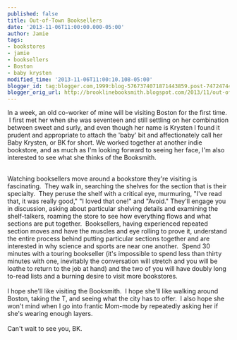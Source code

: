 ```yaml
---
published: false
title: Out-of-Town Booksellers
date: '2013-11-06T11:00:00.000-05:00'
author: Jamie
tags:
- bookstores
- jamie
- booksellers
- Boston
- baby krysten
modified_time: '2013-11-06T11:00:10.108-05:00'
blogger_id: tag:blogger.com,1999:blog-5767374071871443859.post-7472474437145302980
blogger_orig_url: http://brooklinebooksmith.blogspot.com/2013/11/out-of-town-booksellers.html
---
```


In a week, an old co-worker of mine will be visiting Boston for the first time. &nbsp;I first met her when she was seventeen and still settling on her combination between sweet and surly, and even though her name is Krysten I found it prudent and appropriate to attach the 'baby' bit and affectionately call her Baby Krysten, or BK for short. We worked together at another indie bookstore, and as much as I'm looking forward to seeing her face, I'm also interested to see what she thinks of the Booksmith.<br /><div><br /></div><div>Watching booksellers move around a bookstore they're visiting is fascinating. &nbsp;They walk in, searching the shelves for the section that is their specialty. &nbsp;They peruse the shelf with a critical eye, murmuring, "I've read that, it was really good," "I loved that one!" and "Avoid." They'll engage you in discussion, asking about particular shelving details and examining the shelf-talkers, roaming the store to see how everything flows and what sections are put together. &nbsp;Booksellers, having experienced repeated section moves and have the muscles and eye rolling to prove it, understand the entire process behind putting particular sections together and are interested in why science and sports are near one another. &nbsp;Spend 30 minutes with a touring bookseller (it's impossible to spend less than thirty minutes with one, inevitably the conversation will stretch and you will be loathe to return to the job at hand) and the two of you will have doubly long to-read lists and a burning desire to visit more bookstores.&nbsp;</div><div><br /></div><div>I hope she'll like visiting the Booksmith. &nbsp;I hope she'll like walking around Boston, taking the T, and seeing what the city has to offer. &nbsp;I also hope she won't mind when I go into frantic Mom-mode by repeatedly asking her if she's wearing enough layers. <br /><br />Can't wait to see you, BK.&nbsp;</div>